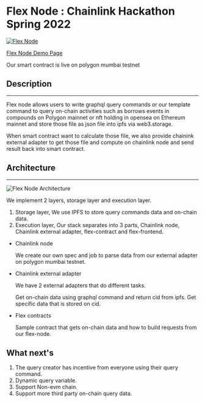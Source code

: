 # Flex Node : Chainlink Hackathon Spring 2022

[![Flex Node](https://d112y698adiu2z.cloudfront.net/photos/production/software_photos/002/300/991/datas/original.png)](https://d112y698adiu2z.cloudfront.net/photos/production/software_photos/002/300/991/datas/original.png)

[Flex Node Demo Page](https://flex-node.vercel.app/)

Our smart contract is live on polygon mumbai testnet

## Description

---

Flex node allows users to write graphql query commands or our template command to query on-chain activities such as borrows events in compounds on Polygon mainnet or nft holding in opensea on Ethereum mainnet and store those file as json file into ipfs via web3.storage.

When smart contract want to calculate those file, we also provide chainink external adapter to get those file and compute on chainlink node and send result back into smart contract.

## Architecture

---

![Flex Node Architecture](https://flex-node.vercel.app/architecture.png)

We implement 2 layers, storage layer and execution layer.

1. Storage layer, We use IPFS to store query commands data and on-chain data.
2. Execution layer, Our stack separates into 3 parts, Chainlink node, Chainlink external adapter, flex-contract and flex-frontend.

- Chainlink node

  We create our own spec and job to parse data from our external adapter on polygon mumbai testnet.

- Chainlink external adapter

  We have 2 external adapters that do different tasks.

  Get on-chain data using graphql command and return cid from ipfs.
  Get specific data that is stored on cid.

- Flex contracts

  Sample contract that gets on-chain data and how to build requests from our flex-node.

## What next's

1. The query creator has incentive from everyone using their query command.
2. Dynamic query variable.
3. Support Non-evm chain.
4. Support more third party on-chain query data.
